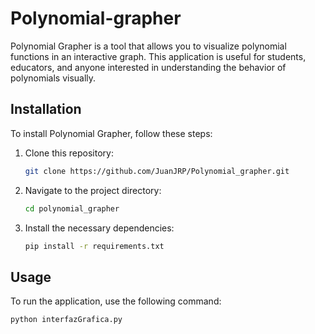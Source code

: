 # Polynomial-grapher

Polynomial Grapher is a tool that allows you to visualize polynomial functions in an interactive graph. This application is useful for students, educators, and anyone interested in understanding the behavior of polynomials visually.

## Installation

To install Polynomial Grapher, follow these steps:

1. Clone this repository:
   ```bash
   git clone https://github.com/JuanJRP/Polynomial_grapher.git

2. Navigate to the project directory:
    ```bash
    cd polynomial_grapher

3. Install the necessary dependencies:
    ```bash
    pip install -r requirements.txt

## Usage

To run the application, use the following command:
```bash
python interfazGrafica.py
